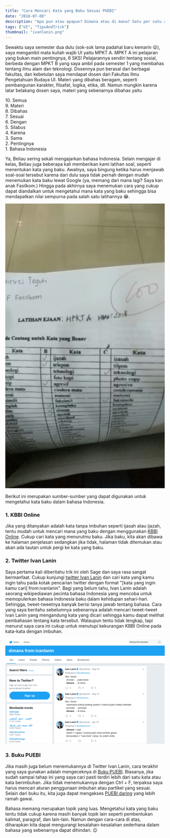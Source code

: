 ```yaml
---
title: "Cara Mencari Kata yang Baku Sesuai PUEBI"
date: "2018-07-08"
description: "Apa pun atau apapun? Dimana atau di mana? Satu per satu atau satu persatu? Sering bingung menentukan mana yang baku? Inilah beberapa cara yang dapat digunakan untuk mencari kata yang baku."
tags: ["UI", "TipsAndTrick"]
thumbnail: "ivanlanin.png"
---
```


Sewaktu saya semester dua dulu (sok-sok lama padahal baru kemarin :stuck_out_tongue_winking_eye:), saya mengambil mata kuliah wajib UI yaitu MPKT A. MPKT A ini pelajaran yang bukan main pentingnya, 6 SKS! Pelajarannya sendiri tentang sosial, berbeda dengan MPKT B yang saya ambil pada semester 1 yang membahas tentang ilmu alam dan teknologi. Dosennya pun berasal dari berbagai fakultas, dan kebetulan saya mendapat dosen dari Fakultas Ilmu Pengetahuan Budaya UI. Materi yang dibahas beragam, seperti pembangunan karakter, filsafat, logika, etika, dll. Namun mungkin karena latar belakang dosen saya, materi yang sebenarnya dibahas yaitu

10\. Semua  
9\. Materi  
8\. Dibahas  
7\. Sesuai  
6\. Dengan  
5\. Silabus  
4\. Karena  
3\. Sama  
2\. Pentingnya  
1\. Bahasa Indonesia  

Ya, Beliau sering sekali mengajarkan bahasa Indonesia. Selain mengajar di kelas, Beliau juga beberapa kali memberikan kami latihan soal, seperti menentukan kata yang baku. Awalnya, saya bingung ketika harus menjawab soal-soal tersebut karena dari dulu saya tidak pernah dengan mudah menemukan kata baku lewat Google (ya, memang dari mana lagi? Saya kan anak Fasilkom.) Hingga pada akhirnya saya menemukan cara yang cukup dapat diandalkan untuk mengetahui mana kata yang baku sehingga bisa mendapatkan nilai sempurna pada salah satu latihannya :joy:.

<div class="row justify-content-center">
    <div class="col-9 col-lg-6">
        <img src="seratus.jpg"/>
    </div>
</div>

Berikut ini merupakan sumber-sumber yang dapat digunakan untuk mengetahui kata baku dalam bahasa Indonesia.

### 1. KBBI Online
Jika yang ditanyakan adalah kata tanpa imbuhan seperti ijasah atau ijazah, tentu mudah untuk mencari mana yang baku dengan menggunakan [KBBI Online](https://kbbi.kemdikbud.go.id/). Cukup cari kata yang menurutmu baku. Jika baku, kita akan dibawa ke halaman penjelasan sedangkan jika tidak, halaman tidak ditemukan atau akan ada tautan untuk pergi ke kata yang baku.

### 2. Twitter Ivan Lanin
Saya pertama kali diberitahu trik ini oleh Sage dan saya rasa sangat bermanfaat. Cukup kunjungi [twitter Ivan Lanin](https://twitter.com/ivanlanin) dan cari kata yang kamu ingin tahu pada kotak pencarian twitter dengan format "[kata yang ingin kamu cari] from:ivanlanin". Bagi yang belum tahu, Ivan Lanin adalah seorang wikipediawan pecinta bahasa Indonesia yang mencoba untuk memopulerkan bahasa Indonesia baku dalam kehidupan sehari-hari. Sehingga, tweet-tweetnya banyak berisi tanya jawab tentang bahasa. Cara yang saya beritahu sebelumnya sebenarnya adalah mencari tweet-tweet Ivan Lanin yang mengandung kata yang dicari sehingga kamu dapat melihat pembahasan tentang kata tersebut. Walaupun tentu tidak lengkap, tapi menurut saya cara ini cukup untuk menutupi kekurangan KBBI Online pada kata-kata dengan imbuhan.

![](ivanlanin.png)

### 3. Buku PUEBI
Jika masih juga belum menemukannya di Twitter Ivan Lanin, cara terakhir yang saya gunakan adalah mengeceknya di [Buku PUEBI](http://badanbahasa.kemdikbud.go.id/lamanbahasa/sites/default/files/PUEBI.pdf). Biasanya, jika sudah sampai tahap ini yang saya cari pasti terdiri lebih dari satu kata atau kata berimbuhan. Jika tidak menemukannya dengan Ctrl + F, terpaksa saya harus mencari aturan penggunaan imbuhan atau partikel yang sesuai. Selain dari buku itu, kita juga dapat mengakses [PUEBI daring](https://ivanlanin.github.io/puebi/) yang lebih ramah gawai.

Bahasa memang merupakan topik yang luas. Mengetahui kata yang baku tentu tidak cukup karena masih banyak topik lain seperti pembentukan kalimat, paragraf, dan lain-lain. Namun dengan cara-cara di atas, diharapkan kita dapat mengurangi kesalahan-kesalahan sederhana dalam bahasa yang sebenarnya dapat dihindari. :wink:
